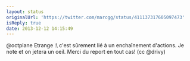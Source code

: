 ```yaml
---
layout: status
originalUrl: 'https://twitter.com/marcgg/status/411137317605097473'
isReply: true
date: 2013-12-12 14:15:49
---
```


@octplane Etrange :\ c'est sûrement lié à un enchaînement d'actions. Je note et on jetera un oeil. Merci du report en tout cas! (cc @drivy)
